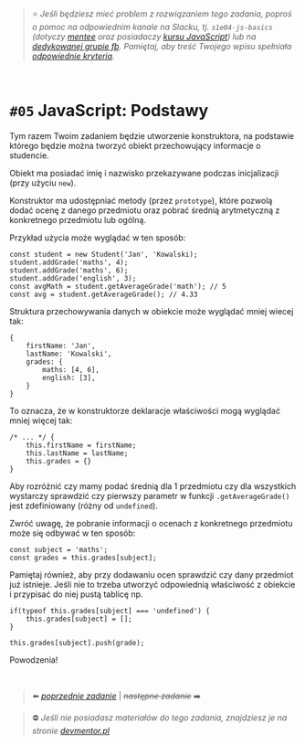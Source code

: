 

> :star: *Jeśli będziesz mieć problem z rozwiązaniem tego zadania, poproś o pomoc na odpowiednim kanale na Slacku, tj. `s1e04-js-basics` (dotyczy [mentee](https://devmentor.pl/mentoring-javascript/) oraz posiadaczy [kursu JavaScript](https://devmentor.pl/p/javascript-for-beginners/)) lub na [dedykowanej grupie fb](https://www.facebook.com/groups/155234921740033). Pamiętaj, aby treść Twojego wpisu spełniała [odpowiednie kryteria](https://devmentor.pl/jak-prosic-o-pomoc/).*

&nbsp;

# `#05` JavaScript: Podstawy

Tym razem Twoim zadaniem będzie utworzenie konstruktora, na podstawie którego będzie można tworzyć obiekt przechowujący informacje o studencie.


Obiekt ma posiadać imię i nazwisko przekazywane podczas inicjalizacji (przy użyciu `new`).


Konstruktor ma udostępniać metody (przez `prototype`), które pozwolą dodać ocenę z danego przedmiotu oraz pobrać średnią arytmetyczną z konkretnego przedmiotu lub ogólną.

Przykład użycia może wyglądać w ten sposób:

```
const student = new Student('Jan', 'Kowalski);
student.addGrade('maths', 4);
student.addGrade('maths', 6);
student.addGrade('english', 3);
const avgMath = student.getAverageGrade('math'); // 5
const avg = student.getAverageGrade(); // 4.33
```




Struktura przechowywania danych w obiekcie może wyglądać mniej wiecej tak:
```
{
    firstName: 'Jan',
    lastName: 'Kowalski',
    grades: {
        maths: [4, 6],
        english: [3],
    }
}
```



To oznacza, że w konstruktorze deklaracje właściwości mogą wyglądać mniej więcej tak:
```
/* ... */ {
    this.firstName = firstName;
    this.lastName = lastName;
    this.grades = {}
}
```


Aby rozróżnić czy mamy podać średnią dla 1 przedmiotu czy dla wszystkich wystarczy sprawdzić czy pierwszy parametr w funkcji `.getAverageGrade()` jest zdefiniowany (różny od `undefined`).




Zwróć uwagę, że pobranie informacji o ocenach z konkretnego przedmiotu może się odbywać w ten sposób:
```
const subject = 'maths';
const grades = this.grades[subject];
```




Pamiętaj również, aby przy dodawaniu ocen sprawdzić czy dany przedmiot już istnieje. Jeśli nie to trzeba utworzyć odpowiednią właściwość z obiekcie i przypisać do niej pustą tablicę np.
```
if(typeof this.grades[subject] === 'undefined') {
    this.grades[subject] = [];
}

this.grades[subject].push(grade);
```


Powodzenia!




&nbsp;

> :arrow_left: [*poprzednie zadanie*](./../04) | ~~*następne zadanie*~~ :arrow_right:

> :no_entry: *Jeśli nie posiadasz materiałów do tego zadania, znajdziesz je na stronie [devmentor.pl](https://devmentor.pl/p/js-basics/)*

